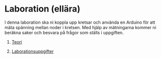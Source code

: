 <style>
  main li a{
    font-size: 2em;
  }
</style>

# Laboration (ellära)
I denna laboration ska ni koppla upp kretsar och använda en Arduino för att mäta spänning mellan noder i kretsen. Med hjälp av mätningarna kommer ni beräkna saker och besvara på frågor som ställs i uppgiften.

1. [Teori](teori)

2. [Laborationsuppgifter](laborationsuppgifter)

